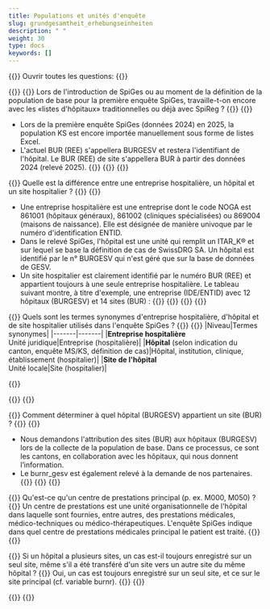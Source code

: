 ```yaml
---
title: Populations et unités d'enquête
slug: grundgesamtheit_erhebungseinheiten
description: " "
weight: 30
type: docs
keywords: []
---
```


{{<faqBlock>}}
Ouvrir toutes les questions: {{<collapsibleGroupCommand groupId="GGH">}}

{{<numberedList>}}
{{<listItem>}}
Lors de l'introduction de SpiGes ou au moment de la définition de la population de base pour la première enquête SpiGes, travaille-t-on encore avec les «listes d'hôpitaux» traditionnelles ou déjà avec SpiReg ?
{{<collapsibleBlock groupId="GGH">}}
{{<markdown>}}

- Lors de la première enquête SpiGes (données 2024) en 2025, la population KS est encore importée manuellement sous forme de listes Excel.
- L'actuel BUR (REE) s'appellera BURGESV et restera l'identifiant de l'hôpital. Le BUR (REE) de site s'appellera BUR à partir des données 2024 (relevé 2025).
{{</markdown>}}
{{</collapsibleBlock>}}
{{</listItem>}}

{{<listItem>}}
Quelle est la différence entre une entreprise hospitalière, un hôpital et un site hospitalier ?
{{<collapsibleBlock groupId="GGH">}}
{{<markdown>}}

- Une entreprise hospitalière est une entreprise dont le code NOGA est 861001 (hôpitaux généraux), 861002 (cliniques spécialisées) ou 869004 (maisons de naissance). Elle est désignée de manière univoque par le numéro d'identification ENTID.
- Dans le relevé SpiGes, l'hôpital est une unité qui remplit un ITAR_K® et sur lequel se base la définition de cas de SwissDRG SA. Un hôpital est identifié par le n° BURGESV qui n'est géré que sur la base de données de GESV.
- Un site hospitalier est clairement identifié par le numéro BUR (REE) et appartient toujours à une seule entreprise hospitalière.
Le tableau suivant montre, à titre d'exemple, une entreprise (IDE/ENTID) avec 12 hôpitaux (BURGESV) et 14 sites (BUR) :
{{</markdown>}}
{{<insertImage image="tableauFAQ1.png"  class="max-w-90">}}
{{</collapsibleBlock>}}
{{</listItem>}}

{{<listItem>}}
Quels sont les termes synonymes d'entreprise hospitalière, d'hôpital et de site hospitalier utilisés dans l'enquête SpiGes ?
{{<collapsibleBlock groupId="GGH">}}
{{<markdown>}}
|Niveau|Termes synonymes|
|-------|-------|
|**Entreprise hospitalière**<br>Unité juridique|Entreprise (hospitalière)|
|**Hôpital** (selon indication du canton, enquête MS/KS, définition de cas)|Hôpital, institution, clinique, établissement (hospitalier)|
|**Site de l'hôpital**<br>Unité locale|Site (hospitalier)|

{{</markdown>}}

{{</collapsibleBlock>}}
{{</listItem>}}

{{<listItem>}}
Comment déterminer à quel hôpital (BURGESV) appartient un site (BUR) ?
{{<collapsibleBlock groupId="GGH">}}
{{<markdown>}}

- Nous demandons l'attribution des sites (BUR) aux hôpitaux (BURGESV) lors de la collecte de la population de base. Dans ce processus, ce sont les cantons, en collaboration avec les hôpitaux, qui nous donnent l’information.
- Le burnr_gesv est également relevé à la demande de nos partenaires.
{{</markdown>}}
{{</collapsibleBlock>}}
{{</listItem>}}

{{<listItem>}}
Qu'est-ce qu'un centre de prestations principal (p. ex. M000, M050) ?
{{<collapsibleBlock groupId="GGH">}}
Un centre de prestations est une unité organisationnelle de l'hôpital dans laquelle sont fournies, entre autres, des prestations médicales, médico-techniques ou médico-thérapeutiques. L'enquête SpiGes indique dans quel centre de prestations médicales principal le patient est traité.
{{</collapsibleBlock>}}
{{</listItem>}}

{{<listItem>}}
Si un hôpital a plusieurs sites, un cas est-il toujours enregistré sur un seul site, même s'il a été transféré d'un site vers un autre site du même hôpital ?
{{<collapsibleBlock groupId="GGH">}}
Oui, un cas est toujours enregistré sur un seul site, et ce sur le site principal (cf. variable burnr).
{{</collapsibleBlock>}}
{{</listItem>}}

{{</numberedList>}}
{{</faqBlock>}}
